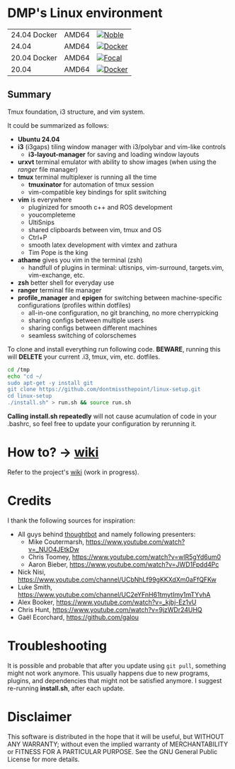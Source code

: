 # DMP's Linux environment

|              |       |                                                                                                                                                                       |
|--------------|-------|-----|
| 24.04 Docker | AMD64 | [![Noble](https://github.com/dontmissthepoint/linux-setup/actions/workflows/noble.yml/badge.svg)](https://github.com/dontmissthepoint/linux-setup/actions/workflows/noble.yml) |
| 24.04        | AMD64 | [![Docker](https://github.com/dontmissthepoint/linux-setup/actions/workflows/docker.yml/badge.svg)](https://github.com/dontmissthepoint/linux-setup/actions/workflows/docker.yml)       |
| 20.04 Docker | AMD64 | [![Focal](https://github.com/dontmissthepoint/linux-setup/actions/workflows/focal.yml/badge.svg)](https://github.com/dontmissthepoint/linux-setup/actions/workflows/focal.yml)          |
| 20.04        | AMD64 | [![Docker](https://github.com/dontmissthepoint/linux-setup/actions/workflows/docker.yml/badge.svg)](https://github.com/dontmissthepoint/linux-setup/actions/workflows/docker.yml)       |

## Summary

Tmux foundation, i3 structure, and vim system.

It could be summarized as follows:
* **Ubuntu 24.04**
* **i3** (i3gaps) tiling window manager with i3/polybar and vim-like controls
  * **i3-layout-manager** for saving and loading window layouts
* **urxvt** terminal emulator with ability to show images (when using the *ranger* file manager)
* **tmux** terminal multiplexer is running all the time
  * **tmuxinator** for automation of tmux session
  * vim-compatible key bindings for split switching
* **vim** is everywhere
  * pluginized for smooth c++ and ROS development
  * youcompleteme
  * UltiSnips
  * shared clipboards between vim, tmux and OS
  * Ctrl+P
  * smooth latex development with vimtex and zathura
  * Tim Pope is the king
* **athame** gives you vim in the terminal (zsh)
  * handfull of plugins in terminal: ultisnips, vim-surround, targets.vim, vim-exchange, etc.
* **zsh** better shell for everyday use
* **ranger** terminal file manager
* **profile_manager** and **epigen** for switching between machine-specific configurations (profiles within dotfiles)
  * all-in-one configuration, no git branching, no more cherrypicking
  * sharing configs between multiple users
  * sharing configs between different machines
  * seamless switching of colorschemes

To clone and install everything run following code. **BEWARE**, running this will **DELETE** your current .i3, tmux, vim, etc. dotfiles.
```bash
cd /tmp
echo "cd ~/
sudo apt-get -y install git
git clone https://github.com/dontmissthepoint/linux-setup.git
cd linux-setup
./install.sh" > run.sh && source run.sh
```
**Calling install.sh repeatedly** will not cause acumulation of code in your .bashrc, so feel free to update your configuration by rerunning it.

# How to? -> [wiki](https://github.com/dontmissthepoint/linux-setup/wiki)

Refer to the project's [wiki](https://github.com/klaxalk/linux-setup/wiki) (work in progress).

# Credits

I thank the following sources for inspiration:

* All guys behind [thoughtbot](https://www.youtube.com/user/ThoughtbotVideo) and namely following presenters:
  * Mike Coutermarsh, https://www.youtube.com/watch?v=_NUO4JEtkDw
  * Chris Toomey, https://www.youtube.com/watch?v=wlR5gYd6um0
  * Aaron Bieber, https://www.youtube.com/watch?v=JWD1Fpdd4Pc
* Nick Nisi, https://www.youtube.com/channel/UCbNhLf99gKKXdXm0aFfQFKw
* Luke Smith, https://www.youtube.com/channel/UC2eYFnH61tmytImy1mTYvhA
* Alex Booker, https://www.youtube.com/watch?v=_kjbj-Ez1vU
* Chris Hunt, https://www.youtube.com/watch?v=9jzWDr24UHQ
* Gaël Ecorchard, https://github.com/galou

# Troubleshooting

It is possible and probable that after you update using ```git pull```, something might not work anymore.
This usually happens due to new programs, plugins, and dependencies that might not be satisfied anymore.
I suggest re-running **install.sh**, after each update.

# Disclaimer

This software is distributed in the hope that it will be useful, but WITHOUT ANY WARRANTY; without even the implied warranty of MERCHANTABILITY or FITNESS FOR A PARTICULAR PURPOSE.
See the GNU General Public License for more details.
